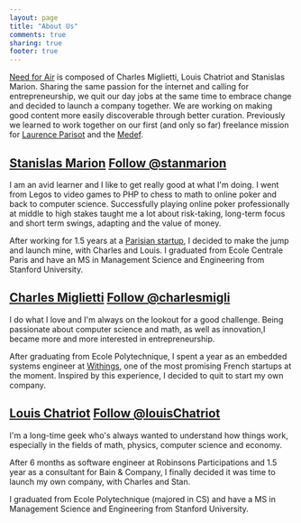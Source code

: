 ```yaml
---
layout: page
title: "About Us"
comments: true
sharing: true
footer: true
---
```


[Need for Air](https://twitter.com/#!/NeedForAir) is composed of Charles Miglietti, Louis Chatriot and Stanislas Marion. 
Sharing the same passion for the internet and calling for entrepreneurship, we quit our day jobs at the same time 
to embrace change and decided to launch a company together. We are working on making 
good content more easily discoverable through better curation.
Previously we learned to work together on our first (and only so far) freelance mission for
[Laurence Parisot](https://twitter.com/#!/laurenceparisot) and the [Medef](http://www.medef.com/medef-corporate.html). 


## [Stanislas Marion](https://twitter.com/#!/stanmarion) <a href="https://twitter.com/stanmarion" class="twitter-follow-button" data-show-count="false">Follow @stanmarion</a>
<script>!function(d,s,id){var js,fjs=d.getElementsByTagName(s)[0];if(!d.getElementById(id)){js=d.createElement(s);js.id=id;js.src="//platform.twitter.com/widgets.js";fjs.parentNode.insertBefore(js,fjs);}}(document,"script","twitter-wjs");</script>

I am an avid learner and I like to get really good at what I'm doing. 
I went from Legos to video games to PHP to chess to math to online poker and back to computer science.
Successfully playing online poker professionally at middle to high stakes taught me a
lot about risk-taking, long-term focus and short term swings, adapting
and the value of money.

After working for 1.5 years at a [Parisian startup](http://yseop.com), I decided to make the jump and launch mine, with Charles and Louis.
I graduated from Ecole Centrale Paris and have an MS in Management Science and Engineering from Stanford University.


## [Charles Miglietti](https://twitter.com/#!/charlesmigli) <a href="https://twitter.com/charlesmigli" class="twitter-follow-button" data-show-count="false">Follow @charlesmigli</a>
<script>!function(d,s,id){var js,fjs=d.getElementsByTagName(s)[0];if(!d.getElementById(id)){js=d.createElement(s);js.id=id;js.src="//platform.twitter.com/widgets.js";fjs.parentNode.insertBefore(js,fjs);}}(document,"script","twitter-wjs");</script>

I do what I love and I'm always on the lookout for a good challenge. Being passionate about computer science and math,
as well as innovation,I became more and more interested in entrepreneurship.

After graduating from Ecole Polytechnique, I spent a year as an embedded systems engineer at [Withings](http://withings.com), 
one of the most promising French startups at the moment. Inspired by this experience, I decided to quit to start my own company.


## [Louis Chatriot](https://twitter.com/#!/louisChatriot) <a href="https://twitter.com/louisChatriot" class="twitter-follow-button" data-show-count="false">Follow @louisChatriot</a>
<script>!function(d,s,id){var js,fjs=d.getElementsByTagName(s)[0];if(!d.getElementById(id)){js=d.createElement(s);js.id=id;js.src="//platform.twitter.com/widgets.js";fjs.parentNode.insertBefore(js,fjs);}}(document,"script","twitter-wjs");</script>

I'm a long-time geek who's always wanted to understand how things work, especially in the fields of math, physics, computer science and economy.

After 6 months as software engineer at Robinsons Participations and 1.5 year as a consultant for Bain & Company, I finally decided it was time to launch my own company, with Charles and Stan.

I graduated from Ecole Polytechnique (majored in CS) and have a MS in Management Science and Engineering from Stanford University.

